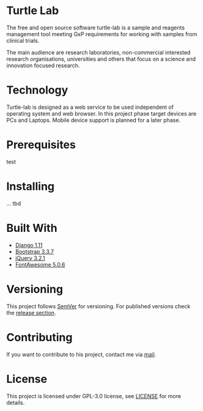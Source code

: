 # Turtle Lab
The free and open source software turtle-lab 
is a sample and reagents management tool meeting GxP requirements 
for working with samples from clinical trials. 

The main audience are research laboratories, 
non-commercial interested research organisations, 
universities and others that focus on a science and 
innovation focused research. 

# Technology
Turtle-lab is designed as a web service to be used independent of operating system and web browser. 
In this project phase target devices are PCs and Laptops. Mobile device support is planned for a later phase. 

# Prerequisites
test

# Installing
... tbd

# Built With
* [Django 1.11](https://www.djangoproject.com/)
* [Bootstrap 3.3.7](https://getbootstrap.com/docs/3.3/)
* [jQuery 3.2.1](https://jquery.com/)
* [FontAwesome 5.0.6](https://fontawesome.com/)


# Versioning
This project follows [SemVer](https://semver.org/) for versioning. 
For published versions check the [release section](https://github.com/enricoba/turtle-lab/releases).

# Contributing 
If you want to contribute to his project, 
contact me via [mail](mailto:h.baran@posteo.eu).

# License 
This project is licensed under GPL-3.0 license,
 see [LICENSE](LICENSE) for more details.

